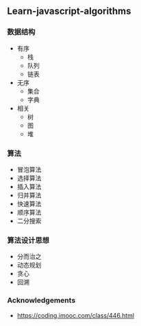 ## Learn-javascript-algorithms

### 数据结构
- 有序
  - 栈
  - 队列
  - 链表
- 无序
  - 集合
  - 字典
- 相关
  - 树
  - 图
  - 堆

### 算法
- 冒泡算法
- 选择算法
- 插入算法
- 归并算法
- 快速算法
- 顺序算法
- 二分搜索

### 算法设计思想
- 分而治之
- 动态规划
- 贪心
- 回溯

### Acknowledgements
- https://coding.imooc.com/class/446.html